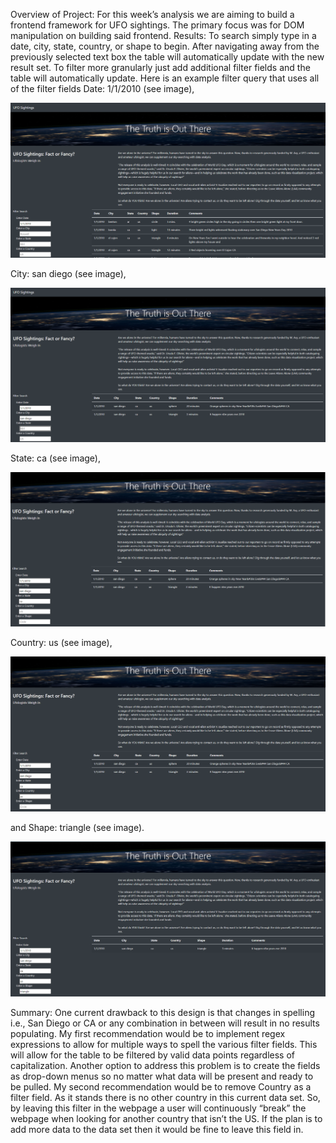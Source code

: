 Overview of Project:
	For this week’s analysis we are aiming to build a frontend framework for UFO sightings.  The primary focus was for DOM manipulation on building said frontend.
Results:
To search simply type in a date, city, state, country, or shape to begin.  After navigating away from the previously selected text box the table will automatically update with the new result set.  To filter more granularly just add additional filter fields and the table will automatically update.  Here is an example filter query that uses all of the filter fields Date: 1/1/2010 (see image), 

![This is an image]( https://github.com/BMoreland20/UFOs/blob/main/Resources/Step1.png)

City: san diego (see image),

![This is an image]( https://github.com/BMoreland20/UFOs/blob/main/Resources/Step2.png)

State: ca (see image),

![This is an image]( https://github.com/BMoreland20/UFOs/blob/main/Resources/Step3.png)

Country: us (see image), 

![This is an image]( https://github.com/BMoreland20/UFOs/blob/main/Resources/Step4.png)

and Shape: triangle (see image).

![This is an image]( https://github.com/BMoreland20/UFOs/blob/main/Resources/Final_Step_Results.png)

Summary:
One current drawback to this design is that changes in spelling i.e., San Diego or CA or any combination in between will result in no results populating.
My first recommendation would be to implement regex expressions to allow for multiple ways to spell the various filter fields.  This will allow for the table to be filtered by valid data points regardless of capitalization.  Another option to address this problem is to create the fields as drop-down menus so no matter what data will be present and ready to be pulled.
My second recommendation would be to remove Country as a filter field.  As it stands there is no other country in this current data set.  So, by leaving this filter in the webpage a user will continuously “break” the webpage when looking for another country that isn’t the US.  If the plan is to add more data to the data set then it would be fine to leave this field in.
